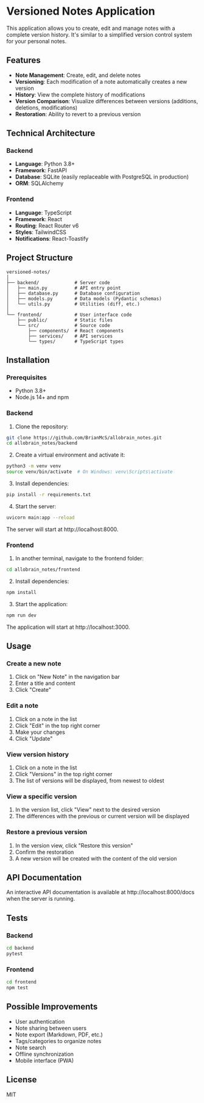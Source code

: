 # Versioned Notes Application

This application allows you to create, edit and manage notes with a complete version history. It's similar to a simplified version control system for your personal notes.

## Features

- **Note Management**: Create, edit, and delete notes
- **Versioning**: Each modification of a note automatically creates a new version
- **History**: View the complete history of modifications
- **Version Comparison**: Visualize differences between versions (additions, deletions, modifications)
- **Restoration**: Ability to revert to a previous version

## Technical Architecture

### Backend

- **Language**: Python 3.8+
- **Framework**: FastAPI
- **Database**: SQLite (easily replaceable with PostgreSQL in production)
- **ORM**: SQLAlchemy

### Frontend

- **Language**: TypeScript
- **Framework**: React
- **Routing**: React Router v6
- **Styles**: TailwindCSS
- **Notifications**: React-Toastify

## Project Structure

```
versioned-notes/
│
├── backend/             # Server code
│   ├── main.py          # API entry point
│   ├── database.py      # Database configuration
│   ├── models.py        # Data models (Pydantic schemas)
│   └── utils.py         # Utilities (diff, etc.)
│
└── frontend/            # User interface code
    ├── public/          # Static files
    └── src/             # Source code
        ├── components/  # React components
        ├── services/    # API services
        └── types/       # TypeScript types
```

## Installation

### Prerequisites

- Python 3.8+
- Node.js 14+ and npm

### Backend

1. Clone the repository:
```bash
git clone https://github.com/BrianMcS/allobrain_notes.git
cd allobrain_notes/backend
```

2. Create a virtual environment and activate it:
```bash
python3 -m venv venv
source venv/bin/activate  # On Windows: venv\Scripts\activate
```

3. Install dependencies:
```bash
pip install -r requirements.txt
```

4. Start the server:
```bash
uvicorn main:app --reload
```

The server will start at http://localhost:8000.

### Frontend

1. In another terminal, navigate to the frontend folder:
```bash
cd allobrain_notes/frontend
```

2. Install dependencies:
```bash
npm install
```

3. Start the application:
```bash
npm run dev
```

The application will start at http://localhost:3000.

## Usage

### Create a new note

1. Click on "New Note" in the navigation bar
2. Enter a title and content
3. Click "Create"

### Edit a note

1. Click on a note in the list
2. Click "Edit" in the top right corner
3. Make your changes
4. Click "Update"

### View version history

1. Click on a note in the list
2. Click "Versions" in the top right corner
3. The list of versions will be displayed, from newest to oldest

### View a specific version

1. In the version list, click "View" next to the desired version
2. The differences with the previous or current version will be displayed

### Restore a previous version

1. In the version view, click "Restore this version"
2. Confirm the restoration
3. A new version will be created with the content of the old version

## API Documentation

An interactive API documentation is available at http://localhost:8000/docs when the server is running.

## Tests

### Backend

```bash
cd backend
pytest
```

### Frontend

```bash
cd frontend
npm test
```

## Possible Improvements

- User authentication
- Note sharing between users
- Note export (Markdown, PDF, etc.)
- Tags/categories to organize notes
- Note search
- Offline synchronization
- Mobile interface (PWA)

## License

MIT